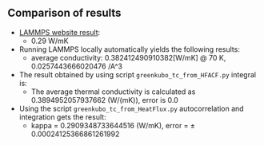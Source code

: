 ## Comparison of results

- [LAMMPS website result](https://docs.lammps.org/compute_heat_flux.html): 
  - 0.29 W/mK
- Running LAMMPS locally automatically yields the following results: 
  - average conductivity: 0.382412490910382[W/mK] @ 70 K, 0.0257443666020476 /A\^3
- The result obtained by using script `greenkubo_tc_from_HFACF.py` integral is:
  - The average thermal conductivity is calculated as 0.3894952057937662 (W/(mK)), error is 0.0
- Using the script `greenkubo_tc_from_HeatFlux.py` autocorrelation and integration gets the result:
  - kappa = 0.2909348733644516 (W/mK), error = ± 0.00024125366861261992